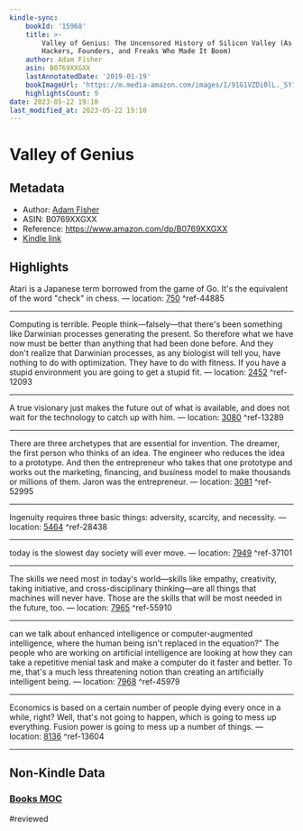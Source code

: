 ```yaml
---
kindle-sync:
    bookId: '15968'
    title: >-
        Valley of Genius: The Uncensored History of Silicon Valley (As Told by the
        Hackers, Founders, and Freaks Who Made It Boom)
    author: Adam Fisher
    asin: B0769XXGXX
    lastAnnotatedDate: '2019-01-19'
    bookImageUrl: 'https://m.media-amazon.com/images/I/91G1VZDi0lL._SY160.jpg'
    highlightsCount: 9
date: 2023-05-22 19:10
last_modified_at: 2023-05-22 19:10
---
```


# Valley of Genius

## Metadata

-   Author: [Adam Fisher](https://www.amazon.comundefined)
-   ASIN: B0769XXGXX
-   Reference: https://www.amazon.com/dp/B0769XXGXX
-   [Kindle link](kindle://book?action=open&asin=B0769XXGXX)

## Highlights

Atari is a Japanese term borrowed from the game of Go. It's the equivalent of the word "check" in chess. — location: [750](kindle://book?action=open&asin=B0769XXGXX&location=750) ^ref-44885

---

Computing is terrible. People think—falsely—that there's been something like Darwinian processes generating the present. So therefore what we have now must be better than anything that had been done before. And they don't realize that Darwinian processes, as any biologist will tell you, have nothing to do with optimization. They have to do with fitness. If you have a stupid environment you are going to get a stupid fit. — location: [2452](kindle://book?action=open&asin=B0769XXGXX&location=2452) ^ref-12093

---

A true visionary just makes the future out of what is available, and does not wait for the technology to catch up with him. — location: [3080](kindle://book?action=open&asin=B0769XXGXX&location=3080) ^ref-13289

---

There are three archetypes that are essential for invention. The dreamer, the first person who thinks of an idea. The engineer who reduces the idea to a prototype. And then the entrepreneur who takes that one prototype and works out the marketing, financing, and business model to make thousands or millions of them. Jaron was the entrepreneur. — location: [3081](kindle://book?action=open&asin=B0769XXGXX&location=3081) ^ref-52995

---

Ingenuity requires three basic things: adversity, scarcity, and necessity. — location: [5464](kindle://book?action=open&asin=B0769XXGXX&location=5464) ^ref-28438

---

today is the slowest day society will ever move. — location: [7949](kindle://book?action=open&asin=B0769XXGXX&location=7949) ^ref-37101

---

The skills we need most in today's world—skills like empathy, creativity, taking initiative, and cross-disciplinary thinking—are all things that machines will never have. Those are the skills that will be most needed in the future, too. — location: [7965](kindle://book?action=open&asin=B0769XXGXX&location=7965) ^ref-55910

---

can we talk about enhanced intelligence or computer-augmented intelligence, where the human being isn't replaced in the equation?" The people who are working on artificial intelligence are looking at how they can take a repetitive menial task and make a computer do it faster and better. To me, that's a much less threatening notion than creating an artificially intelligent being. — location: [7968](kindle://book?action=open&asin=B0769XXGXX&location=7968) ^ref-45979

---

Economics is based on a certain number of people dying every once in a while, right? Well, that's not going to happen, which is going to mess up everything. Fusion power is going to mess up a number of things. — location: [8136](kindle://book?action=open&asin=B0769XXGXX&location=8136) ^ref-13604

---

## Non-Kindle Data

### [Books MOC](Books%20MOC.md)
#reviewed